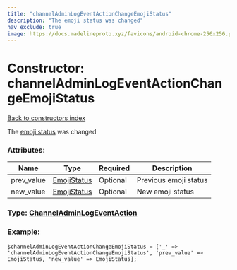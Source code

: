 ```yaml
---
title: "channelAdminLogEventActionChangeEmojiStatus"
description: "The emoji status was changed"
nav_exclude: true
image: https://docs.madelineproto.xyz/favicons/android-chrome-256x256.png
---
```

# Constructor: channelAdminLogEventActionChangeEmojiStatus  
[Back to constructors index](/API_docs/constructors/index.html)



The [emoji status](https://core.telegram.org/api/emoji-status) was changed

### Attributes:

| Name     |    Type       | Required | Description |
|----------|---------------|----------|-------------|
|prev\_value|[EmojiStatus](/API_docs/types/EmojiStatus.html) | Optional|Previous emoji status|
|new\_value|[EmojiStatus](/API_docs/types/EmojiStatus.html) | Optional|New emoji status|



### Type: [ChannelAdminLogEventAction](/API_docs/types/ChannelAdminLogEventAction.html)


### Example:

```
$channelAdminLogEventActionChangeEmojiStatus = ['_' => 'channelAdminLogEventActionChangeEmojiStatus', 'prev_value' => EmojiStatus, 'new_value' => EmojiStatus];
```  
